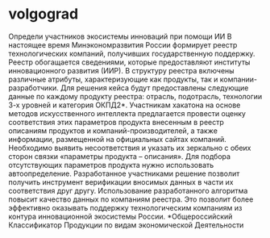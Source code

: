 # volgograd
Определи участников экосистемы инноваций при помощи ИИ
В настоящее время Минэкономразвития России формирует реестр технологических компаний, получивших государственную поддержку. Реестр обогащается сведениями, которые предоставляют институты инновационного развития (ИИР). В структуру реестра включены различные атрибуты, характеризующие как продукты, так и компании-разработчики.
Для решения кейса будут предоставлены следующие данные по каждому продукту реестра: отрасль, подотрасль, технологии 3-х уровней и категория ОКПД2*.
Участникам хакатона на основе методов искусственного интеллекта предлагается провести оценку соответствия этих параметров продукта внесенным в реестр описаниям продуктов и компаний-производителей, а также информации, размещенной на официальных сайтах компаний. Необходимо выявить несоответствия и указать их зеркально с обеих сторон связки «параметры продукта – описания». Для подбора отсутствующих параметров продукта нужно использовать автоопределение.
Разработанное участниками решение позволит получить инструмент верификации вносимых данных в части их соответствия друг другу. Использование разработанного алгоритма повысит качество данных по компаниям реестра. Это позволит более эффективно оказывать поддержку технологическим компаниям из контура инновационной экосистемы России.
*Общероссийский Классификатор Продукции по видам экономической Деятельности

